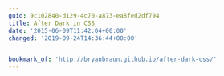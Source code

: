```yaml
---
guid: 9c102840-d129-4c70-a873-ea8fed2df794
title: After Dark in CSS
date: '2015-06-09T11:42:04+00:00'
changed: '2019-09-24T14:36:44+00:00'


bookmark_of: 'http://bryanbraun.github.io/after-dark-css/'
---
```




